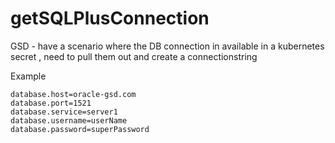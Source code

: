# getSQLPlusConnection
GSD - have a scenario where the DB connection in available in a kubernetes secret , need to pull them out and create a connectionstring 

Example
``` 
database.host=oracle-gsd.com
database.port=1521
database.service=server1
database.username=userName
database.password=superPassword
```
